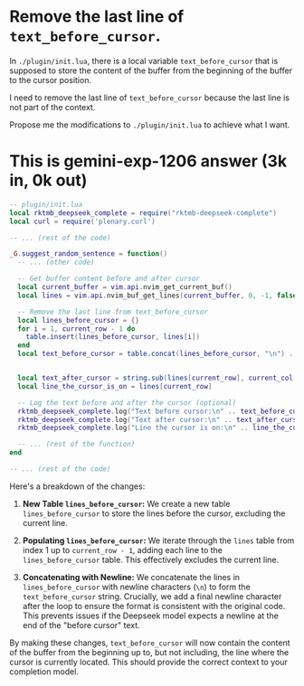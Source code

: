 # Remove the last line of `text_before_cursor`.

In `./plugin/init.lua`, there is a local variable `text_before_cursor` that is supposed to store the content of the buffer from the beginning of the buffer to the cursor position.

I need to remove the last line of `text_before_cursor` because the last line is not part of the context.

Propose me the modifications to `./plugin/init.lua` to achieve what I want.



# This is gemini-exp-1206 answer (3k in, 0k out)

```lua
-- plugin/init.lua
local rktmb_deepseek_complete = require("rktmb-deepseek-complete")
local curl = require('plenary.curl')

-- ... (rest of the code)

_G.suggest_random_sentence = function()
  -- ... (other code)

  -- Get buffer content before and after cursor
  local current_buffer = vim.api.nvim_get_current_buf()
  local lines = vim.api.nvim_buf_get_lines(current_buffer, 0, -1, false)

  -- Remove the last line from text_before_cursor
  local lines_before_cursor = {}
  for i = 1, current_row - 1 do
    table.insert(lines_before_cursor, lines[i])
  end
  local text_before_cursor = table.concat(lines_before_cursor, "\n") .. "\n"


  local text_after_cursor = string.sub(lines[current_row], current_col + 1) .. "\n" .. table.concat(lines, "\n", current_row + 1)
  local line_the_cursor_is_on = lines[current_row]

  -- Log the text before and after the cursor (optional)
  rktmb_deepseek_complete.log("Text before cursor:\n" .. text_before_cursor .. "\n=====================================")
  rktmb_deepseek_complete.log("Text after cursor:\n" .. text_after_cursor   .. "\n=====================================")
  rktmb_deepseek_complete.log("Line the cursor is on:\n" .. line_the_cursor_is_on .. "\n=====================================")

  -- ... (rest of the function)
end

-- ... (rest of the code)
```

Here's a breakdown of the changes:

1. **New Table `lines_before_cursor`:** We create a new table `lines_before_cursor` to store the lines before the cursor, excluding the current line.

2. **Populating `lines_before_cursor`:** We iterate through the `lines` table from index 1 up to `current_row - 1`, adding each line to the `lines_before_cursor` table. This effectively excludes the current line.

3. **Concatenating with Newline:**  We concatenate the lines in `lines_before_cursor` with newline characters (`\n`) to form the `text_before_cursor` string.  Crucially, we add a final newline character after the loop to ensure the format is consistent with the original code.  This prevents issues if the Deepseek model expects a newline at the end of the "before cursor" text.

By making these changes, `text_before_cursor` will now contain the content of the buffer from the beginning up to, but not including, the line where the cursor is currently located. This should provide the correct context to your completion model.
